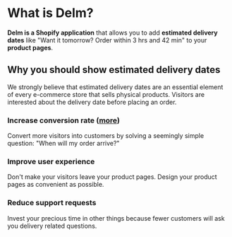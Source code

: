 # What is Delm?

**Delm is a Shopify application** that allows you to add **estimated delivery dates** like "Want it tomorrow? Order within 3 hrs and 42 min" to your **product pages**.

## Why you should show estimated delivery dates

We strongly believe that estimated delivery dates are an essential element of every e-commerce store that sells physical products. Visitors are interested about the delivery date before placing an order.

### Increase conversion rate ([more](https://web.archive.org/web/20190418222132/https://baymard.com/blog/shipping-speed-vs-delivery-date))

Convert more visitors into customers by solving a seemingly simple question: "When will my order arrive?"

### Improve user experience

Don't make your visitors leave your product pages. Design your product pages as convenient as possible.

### Reduce support requests

Invest your precious time in other things because fewer customers will ask you delivery related questions.
